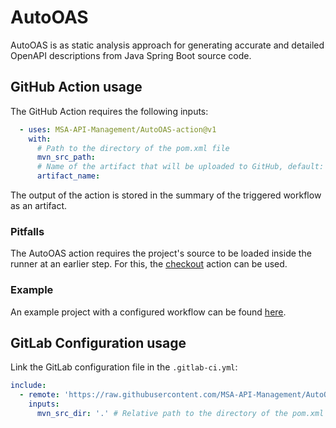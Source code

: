# AutoOAS
AutoOAS is as static analysis approach for generating accurate and detailed OpenAPI descriptions from Java Spring Boot source code.

## GitHub Action usage
The GitHub Action requires the following inputs:
```yaml
  - uses: MSA-API-Management/AutoOAS-action@v1
    with:
      # Path to the directory of the pom.xml file
      mvn_src_path:
      # Name of the artifact that will be uploaded to GitHub, default: 'OpenAPI specifications'
      artifact_name:
```
The output of the action is stored in the summary of the triggered workflow as an artifact.

### Pitfalls
The AutoOAS action requires the project's source to be loaded inside the runner at an earlier step. For this, the [checkout](https://github.com/actions/checkout) action can be used.

### Example
An example project with a configured workflow can be found [here](https://github.com/MSA-API-Management/AutoOAS-ci-example).

## GitLab Configuration usage
Link the GitLab configuration file in the `.gitlab-ci.yml`:
```yaml
include:
  - remote: 'https://raw.githubusercontent.com/MSA-API-Management/AutoOAS-action/refs/tags/v1/AutoOAS-ci.gitlab-ci.yml'
    inputs:
      mvn_src_dir: '.' # Relative path to the directory of the pom.xml file from the project's root directory
```
